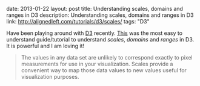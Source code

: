 date: 2013-01-22
layout: post
title: Understanding scales, domains and ranges in D3
description: Understanding scales, domains and ranges in D3
link: http://alignedleft.com/tutorials/d3/scales/
tags: "D3"

Have been playing around with [D3][] recently. [This][article] was the most easy to understand guide/tutorial to understand *scales*, *domains* and *ranges* in D3. It is powerful and I am loving it!
    
> The values in any data set are unlikely to correspond exactly to pixel measurements for use in your visualization. Scales provide a convenient way to map those data values to new values useful for visualization purposes.

    
[D3]: http://d3js.org/
[article]: http://alignedleft.com/tutorials/d3/scales/